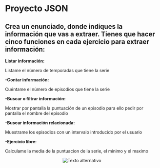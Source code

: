 # Proyecto JSON

## Crea un enunciado, donde indiques la información que vas a extraer. Tienes que hacer cinco funciones en cada ejercicio para extraer información:

**Listar información:**

Listame el número de temporadas que tiene la serie

**-Contar información:**

Cuéntame el número de episodios que tiene la serie

**-Buscar o filtrar información:**

Mostrar por pantalla la puntuación de un episodio para ello pedir por pantalla el nombre del episodio

**-Buscar información relacionada:**

Muestrame los episodios con un intervalo introducido por el usuario

**-Ejercicio libre:**

Calculame la media de la puntuacion de la serie, el minimo y el maximo

<p align="center">
  <img src="https://m.media-amazon.com/images/S/pv-target-images/b4df5b27cfa1fdb08f3bac3f40fd4bde199c78fd3c23e0e7c60be60c5ed3528d._BR-6_AC_SX720_FMwebp_.jpg" alt="Texto alternativo">
</p>

